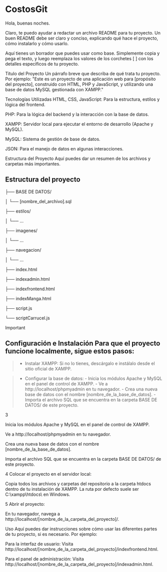 # CostosGit


Hola, buenas noches.

Claro, te puedo ayudar a redactar un archivo README para tu proyecto. Un buen README debe ser claro y conciso, explicando qué hace el proyecto, cómo instalarlo y cómo usarlo.

Aquí tienes un borrador que puedes usar como base. Simplemente copia y pega el texto, y luego reemplaza los valores de los corchetes [ ] con los detalles específicos de tu proyecto.

Título del Proyecto
Un párrafo breve que describa de qué trata tu proyecto. Por ejemplo: "Este es un proyecto de una aplicación web para [propósito del proyecto], construido con HTML, PHP y JavaScript, y utilizando una base de datos MySQL gestionada con XAMPP."

Tecnologías Utilizadas
HTML, CSS, JavaScript: Para la estructura, estilos y lógica del frontend.

PHP: Para la lógica del backend y la interacción con la base de datos.

XAMPP: Servidor local para ejecutar el entorno de desarrollo (Apache y MySQL).

MySQL: Sistema de gestión de base de datos.

JSON: Para el manejo de datos en algunas interacciones.

Estructura del Proyecto
Aquí puedes dar un resumen de los archivos y carpetas más importantes.

## Estructura del proyecto
├── BASE DE DATOS/

│   └── [nombre_del_archivo].sql

├── estilos/

│   └── ...                

├── imagenes/

│   └── ...                      

├── navegacion/

│   └── ...                      

├── index.html                  

├── indexadmin.html             

├── indexfrontend.html           

├── indexManga.html              

├── script.js                    

└── scriptCarrucel.js            

> [!IMPORTANT]
> ## Configuración e Instalación Para que el proyecto funcione localmente, sigue estos pasos:

> - Instalar XAMPP: Si no lo tienes, descárgalo e instálalo desde el sitio oficial de XAMPP.

> - Configurar la base de datos:
    - Inicia los módulos Apache y MySQL en el panel de control de XAMPP.
    - Ve a http://localhost/phpmyadmin en tu navegador.
    - Crea una nueva base de datos con el nombre [nombre_de_la_base_de_datos].
    - Importa el archivo SQL que se encuentra en la carpeta BASE DE DATOS/ de este proyecto.













3 

Inicia los módulos Apache y MySQL en el panel de control de XAMPP.

Ve a http://localhost/phpmyadmin en tu navegador.

Crea una nueva base de datos con el nombre [nombre_de_la_base_de_datos].

Importa el archivo SQL que se encuentra en la carpeta BASE DE DATOS/ de este proyecto.

4 Colocar el proyecto en el servidor local:

Copia todos los archivos y carpetas del repositorio a la carpeta htdocs dentro de tu instalación de XAMPP. La ruta por defecto suele ser C:\xampp\htdocs\ en Windows.

5 Abrir el proyecto:

En tu navegador, navega a http://localhost/[nombre_de_la_carpeta_del_proyecto]/.

Uso
Aquí puedes dar instrucciones sobre cómo usar las diferentes partes de tu proyecto, si es necesario. Por ejemplo:

Para la interfaz de usuario: Visita http://localhost/[nombre_de_la_carpeta_del_proyecto]/indexfrontend.html.

Para el panel de administración: Visita http://localhost/[nombre_de_la_carpeta_del_proyecto]/indexadmin.html.


